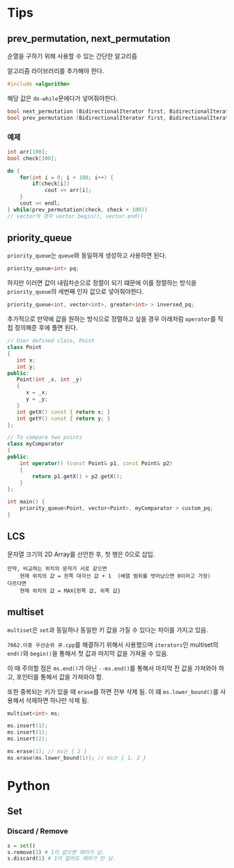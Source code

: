 # Tips

## prev_permutation, next_permutation

순열을 구하기 위해 사용할 수 있는 간단한 알고리즘

알고리즘 라이브러리를 추가해야 한다.

```c++
#include <algorithm>
```

해당 값은 `do-while`문에다가 넣어줘야한다.

```c++
bool next_permutation (BidirectionalIterator first, BidirectionalIterator last);
bool prev_permutation (BidirectionalIterator first, BidirectionalIterator last);
```

### 예제

```c++
int arr[100];
bool check[100];

do {
    for(int i = 0; i < 100; i++) {
        if(check[i])
            cout << arr[i];
    }
    cout << endl;
} while(prev_permutation(check, check + 100))
// vector의 경우 vector.begin(), vector.end()
```

## priority_queue

`priority_queue`는 `queue`와 동일하게 생성하고 사용하면 된다.

```c++
priority_queue<int> pq;
```

하지만 이러면 값이 내림차순으로 정렬이 되기 떄문에 이를 정렬하는 방식을 `priority_queue`의 세번째 인자 값으로 넣어줘야한다.

```c++
priority_queue<int, vector<int>, greater<int> > inversed_pq;
```

추가적으로 만약에 값을 원하는 방식으로 정렬하고 싶을 경우 아래처럼 `operator`를 직접 정의해준 후에 풀면 된다.

```c++
// User defined class, Point
class Point
{
   int x;
   int y;
public:
   Point(int _x, int _y)
   {
      x = _x;
      y = _y;
   }
   int getX() const { return x; }
   int getY() const { return y; }
};

// To compare two points
class myComparator
{
public:
    int operator() (const Point& p1, const Point& p2)
    {
        return p1.getX() > p2.getX();
    }
};

int main() {
    priority_queue<Point, vector<Point>, myComparator > custom_pq;
}
```

## LCS
문자열 크기의 2D Array를 선언한 후, 첫 행은 0으로 삽입.
```
만약, 비교하는 위치의 문자가 서로 같으면 
    현재 위치의 값 = 왼쪽 대각선 값 + 1  (배열 범위를 벗어났으면 0이라고 가정)
다르다면  
    현재 위치의 값 = MAX{왼쪽 값, 위쪽 값}    
```

## multiset

`multiset`은 `set`과 동일하나 동일한 키 값을 가질 수 있다는 차이를 가지고 있음.

`7662.이중 우선순위 큐.cpp`를 해결하기 위해서 사용했으며 `iterators`인 multiset의 `end()`와 `begin()`을 통해서 첫 값과 마지막 값을 가져올 수 있음.

이 때 주의할 점은 `ms.end()`가 아닌 `--ms.end()`를 통해서 마지막 전 값을 가져와야 하고, 포인터를 통해서 값을 가져와야 함.

또한 중복되는 키가 있을 때 `erase`를 하면 전부 삭제 됨. 이 떄 `ms.lower_bound()`를 사용해서 삭제하면 하나만 삭제 됨.

```c++
multiset<int> ms;

ms.insert(1);
ms.insert(1);
ms.insert(2);

ms.erase(1); // ms는 { 2 }
ms.erase(ms.lower_bound(1)); // ms는 { 1, 2 }
```


# Python

## Set

### Discard / Remove

```python
s = set()
s.remove(1) # 1이 없으면 에러가 남.
s.discard(1) # 1이 없어도 에러가 안 남.
```